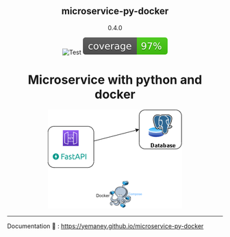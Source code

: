 <h2 align="center">
    microservice-py-docker

</h2>
<p align="center">
    0.4.0
</p>
<p align="center">
  <img  src="https://github.com/yemaney/microservice-py-docker/actions/workflows/test.yaml/badge.svg" alt="Test">
  <img  src="docs/images/coverage.svg" alt="Coverage">
</p>

<h1 align="center">
    Microservice with python and docker
</h1>

<p align="center">
  <img  src="docs/images/diagram.png" alt="Coverage">
</p>

---

Documentation 📝 : https://yemaney.github.io/microservice-py-docker
